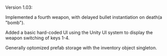 Version 1.03:

Implemented a fourth weapon, with delayed bullet instantiation on death(a "bomb").

Added a basic hard-coded UI using the Unity UI system to display the weapon switching of keys 1-4.

Generally optomized prefab storage with the inventory object singleton.